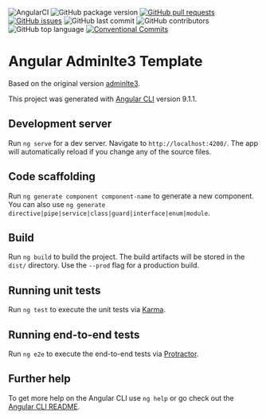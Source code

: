 ![AngularCI](https://github.com/danielso2007/angularadminlte3template/workflows/AngularCI/badge.svg?branch=master)
![GitHub package version](https://img.shields.io/github/package-json/v/danielso2007/angularadminlte3template.svg)
[![GitHub pull requests](https://img.shields.io/github/issues-pr-raw/danielso2007/angularadminlte3template.svg)](https://github.com/danielso2007/angularadminlte3template/pulls)
[![GitHub issues](https://img.shields.io/github/issues/danielso2007/angularadminlte3template.svg)](https://github.com/danielso2007/angularadminlte3template/issues?q=is%3Aopen+is%3Aissue)
![GitHub last commit](https://img.shields.io/github/last-commit/danielso2007/angularadminlte3template.svg)
![GitHub contributors](https://img.shields.io/github/contributors/danielso2007/angularadminlte3template.svg)
![GitHub top language](https://img.shields.io/github/languages/top/danielso2007/angularadminlte3template.svg)
[![Conventional Commits](https://img.shields.io/badge/Conventional%20Commits-1.0.0-yellow.svg)](https://conventionalcommits.org)

# Angular Adminlte3 Template

Based on the original version [adminlte3](https://adminlte.io/themes/v3/).

This project was generated with [Angular CLI](https://github.com/angular/angular-cli) version 9.1.1.

## Development server

Run `ng serve` for a dev server. Navigate to `http://localhost:4200/`. The app will automatically reload if you change any of the source files.

## Code scaffolding

Run `ng generate component component-name` to generate a new component. You can also use `ng generate directive|pipe|service|class|guard|interface|enum|module`.

## Build

Run `ng build` to build the project. The build artifacts will be stored in the `dist/` directory. Use the `--prod` flag for a production build.

## Running unit tests

Run `ng test` to execute the unit tests via [Karma](https://karma-runner.github.io).

## Running end-to-end tests

Run `ng e2e` to execute the end-to-end tests via [Protractor](http://www.protractortest.org/).

## Further help

To get more help on the Angular CLI use `ng help` or go check out the [Angular CLI README](https://github.com/angular/angular-cli/blob/master/README.md).
